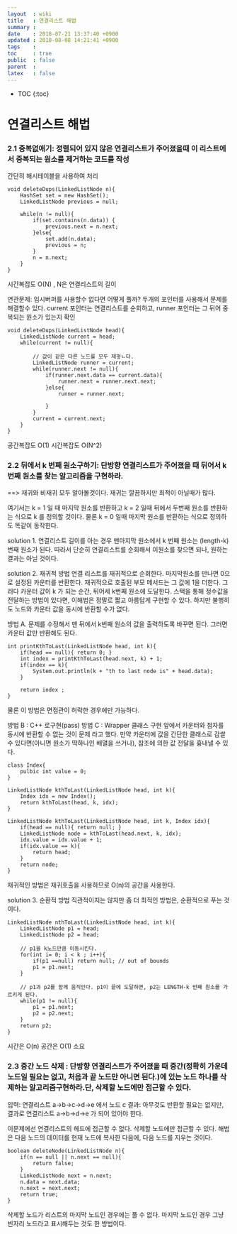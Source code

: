 ```yaml
---
layout  : wiki
title   : 연결리스트 해법
summary : 
date    : 2018-07-21 13:37:40 +0900
updated : 2018-08-08 14:21:41 +0900
tags    : 
toc     : true
public  : false
parent  : 
latex   : false
---
```

* TOC
{:toc}

# 연결리스트 해법
### 2.1 중복없애기: 정렬되어 있지 않은 연결리스트가 주어졌을때 이 리스트에서 중복되는 원소를 제거하는 코드를 작성

간단히 해시테이블을 사용하여 처리
```
void deleteDups(LinkedListNode n){
    HashSet set = new HashSet();
    LinkedListNode previous = null;
    
    while(n != null){
        if(set.contains(n.data)) {
            previous.next = n.next;
        }else{
            set.add(n.data);
            previous = n;
        }
        n = n.next;
    }
}
```
시간복잡도 O(N) , N은 연결리스트의 길이


 연관문제: 임시버퍼를 사용할수 없다면 어떻게 풀까?
 두개의 포인터를 사용해서 문제를 해결할수 있다. current 포인터는 연결리스트를 순회하고, runner 포인터는 그 뒤어 중복되는 원소가 있는지 확인
```
void deleteDups(LinkedListNode head){
    LinkedListNode current = head;
    while(current != null){
    
        // 값이 같은 다른 노드를 모두 제겋ㄴ다.
        LinkedListNode runner = current;
        while(runner.next != null){
            if(runner.next.data == current.data){
                runner.next = runner.next.next;
            }else{
                runner = runner.next;
            
            }
        }
        current = current.next;
    }
}
```
공간복잡도 O(1)  시간복잡도 O(N^2)

### 2.2 뒤에서 k 번째 원소구하기: 단방향 연결리스트가 주어졌을 때 뒤어서 k번째 원소를 찾는 알고리즘을 구현하라.
 ==> 재귀와 비재귀 모두 알아볼것이다. 재귀는 깔끔하지만 최적이 아닐때가 많다.

여기서는 k = 1 일 때 마지막 원소를 반환하고 k = 2 일때 뒤에서 두번째 원소를 반환하는 식으로 k 를 정의할 것이다.
물론 k = 0 일때 마지막 원소를 반환하는 식으로 정의하도 똑같이 동작한다.

solution 1. 연결리스트 길이를 아는 경우
맨마지막 원소에서 k 번째 원소는 (length-k) 번째 원소가 된다.
따라서 단순히 연결리스트를 순회해서 이원소를 찾으면 되나, 원하는 결과는 아닐 것이다.

solution 2. 재귀적 방법
연결 리스트를 재귀적으로 순회한다.
마지막원소를 만나면 0으로 설정된 카운터를 반환한다. 
재귀적으로 호출된 부모 메서드는 그 값에 1을 더한다. 그러다 카운터 값이 k 가 되는 순간, 뒤어세 k번째 원소에 도달한다.
스택을 통해 정수값을 전달하는 방법이 있다면, 이해법은 정말로 짧고 아름답게 구현할 수 있다.
하지만 불행히도 노드와 카운터 값을 동시에 반환할 수가 없다. 

방법 A. 문제를 수정해서 맨 뒤에서 k번째 원소의 값을 출력하도록 바꾸면 된다. 그러면 카운터 값만 반환해도 된다.

```
int printKthToLast(LinkedListNode head, int k){
    if(head == null){ return 0; }
    int index = printKthToLast(head.next, k) + 1;
    if(index == k){
        System.out.println(k + "th to last node is" + head.data);
    }

    return index ;
}
```
물론 이 방법은 면접관이 허락한 경우에만 가능하다.


방법 B : C++ 로구현(pass)
방법 C : Wrapper 클래스 구현
    앞에서 카운터와 첨자를 동시에 반환할 수 없는 것이 문제 라고 했다. 만약 카운터에 값을 간단한 클래스로 감쌀 수 있다면(아니면 원소가 딱하나인 배열을 쓰거나), 참조에 의한 값 전달을 흉내낼 수 있다.

```
class Index{
    pulbic int value = 0;
}

LinkedListNode kthToLast(LinkedListNode head, int k){
    Index idx = new Index();
    return kthToLast(head, k, idx);
}

LinkedListNode kthToLast(LinkedListNode head, int k, Index idx){
    if(head == null){ return null; }
    LinkedListNode node = kthToLast(head.next, k, idx);
    idx.value = idx.value + 1;
    if(idx.value == k){
        return head;
    }
    return node;
}
```
재귀적인 방법은 재귀호출을 사용하므로 O(n)의 공간을 사용한다.

solution 3. 순환적 방법
직관적이지는 않지만 좀 더 최적인 방법은, 순환적으로 푸는 것이다. 
```
LinkedListNode nthToLast(LinkedListNode head, int k){
    LinkedListNode p1 = head;
    LinkedListNode p2 = head;
    
    // p1을 k노드만큼 이동시킨다.
    for(int i= 0; i < k ; i++){
        if(p1 ==null) return null; // out of bounds 
        p1 = p1.next;
    }

    // p1과 p2를 함께 움직인다. p1이 끝에 도달하면, p2는 LENGTH-k 번째 원소를 가르키게 된다.
    while(p1 != null){
        p1 = p1.next;
        p2 = p2.next;
    }
    return p2;
}
```
시간은 O(n) 공간은 O(1) 소요

### 2.3 중간 노드 삭제 : 단방향 연결리스트가 주어졌을 때 중간(정확히 가운데 노드일 필요는 없고, 처음과 끝 노드만 아니면 된다.)에 있는 노드 하나를 삭제하는 알고리즘구현하라.단, 삭제할 노드에만 접근할 수 있다.

입력: 연결리스트 a->b->c->d->e 에서 노드 c
결과: 아무것도 반환할 필요는 없지만, 결과로 연결리스트 a->b->d->e 가 되어 있어야 한다.

이문제에선 연결리스트의 헤드에 접근할 수 없다. 삭제할 노드에만 접근할 수 있다.
해법은 다음 노드의 데이터를 현재 노드에 복사한 다음에, 다음 노드를 지우는 것이다.
```
boolean deleteNode(LinkedListNode n){
    if(n == null || n.next == null){
        return false;
    }
    LinkedListNode next = n.next;
    n.data = next.data;
    n.next = next.next;
    return true;
}
```

삭제할 노드가 리스트의 마지막 노드인 경우에는 풀 수 없다.
마지막 노드인 경우 그냥 빈자리 노드라고 표시해두는 것도 한 방법이다.



